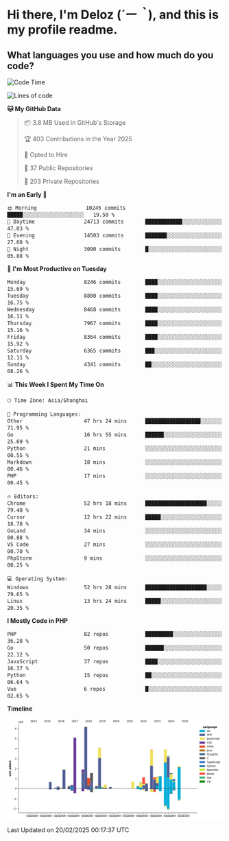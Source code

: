 # **Hi there, I'm Deloz (*´ー｀*), and this is my profile readme.**

## **What languages you use and how much do you code?**

<!--START_SECTION:waka-->
![Code Time](http://img.shields.io/badge/Code%20Time-5%2C724%20hrs%2026%20mins-blue)

![Lines of code](https://img.shields.io/badge/From%20Hello%20World%20I%27ve%20Written-47.0%20million%20lines%20of%20code-blue)

**🐱 My GitHub Data** 

> 📦 3.8 MB Used in GitHub's Storage 
 > 
> 🏆 403 Contributions in the Year 2025
 > 
> 💼 Opted to Hire
 > 
> 📜 37 Public Repositories 
 > 
> 🔑 203 Private Repositories 
 > 
**I'm an Early 🐤** 

```text
🌞 Morning                10245 commits       █████░░░░░░░░░░░░░░░░░░░░   19.50 % 
🌆 Daytime                24713 commits       ████████████░░░░░░░░░░░░░   47.03 % 
🌃 Evening                14503 commits       ███████░░░░░░░░░░░░░░░░░░   27.60 % 
🌙 Night                  3090 commits        █░░░░░░░░░░░░░░░░░░░░░░░░   05.88 % 
```
📅 **I'm Most Productive on Tuesday** 

```text
Monday                   8246 commits        ████░░░░░░░░░░░░░░░░░░░░░   15.69 % 
Tuesday                  8800 commits        ████░░░░░░░░░░░░░░░░░░░░░   16.75 % 
Wednesday                8468 commits        ████░░░░░░░░░░░░░░░░░░░░░   16.11 % 
Thursday                 7967 commits        ████░░░░░░░░░░░░░░░░░░░░░   15.16 % 
Friday                   8364 commits        ████░░░░░░░░░░░░░░░░░░░░░   15.92 % 
Saturday                 6365 commits        ███░░░░░░░░░░░░░░░░░░░░░░   12.11 % 
Sunday                   4341 commits        ██░░░░░░░░░░░░░░░░░░░░░░░   08.26 % 
```


📊 **This Week I Spent My Time On** 

```text
🕑︎ Time Zone: Asia/Shanghai

💬 Programming Languages: 
Other                    47 hrs 24 mins      ██████████████████░░░░░░░   71.95 % 
Go                       16 hrs 55 mins      ██████░░░░░░░░░░░░░░░░░░░   25.69 % 
Python                   21 mins             ░░░░░░░░░░░░░░░░░░░░░░░░░   00.55 % 
Markdown                 18 mins             ░░░░░░░░░░░░░░░░░░░░░░░░░   00.46 % 
PHP                      17 mins             ░░░░░░░░░░░░░░░░░░░░░░░░░   00.45 % 

🔥 Editors: 
Chrome                   52 hrs 18 mins      ████████████████████░░░░░   79.40 % 
Cursor                   12 hrs 22 mins      █████░░░░░░░░░░░░░░░░░░░░   18.78 % 
GoLand                   34 mins             ░░░░░░░░░░░░░░░░░░░░░░░░░   00.88 % 
VS Code                  27 mins             ░░░░░░░░░░░░░░░░░░░░░░░░░   00.70 % 
PhpStorm                 9 mins              ░░░░░░░░░░░░░░░░░░░░░░░░░   00.25 % 

💻 Operating System: 
Windows                  52 hrs 28 mins      ████████████████████░░░░░   79.65 % 
Linux                    13 hrs 24 mins      █████░░░░░░░░░░░░░░░░░░░░   20.35 % 
```

**I Mostly Code in PHP** 

```text
PHP                      82 repos            █████████░░░░░░░░░░░░░░░░   36.28 % 
Go                       50 repos            ██████░░░░░░░░░░░░░░░░░░░   22.12 % 
JavaScript               37 repos            ████░░░░░░░░░░░░░░░░░░░░░   16.37 % 
Python                   15 repos            ██░░░░░░░░░░░░░░░░░░░░░░░   06.64 % 
Vue                      6 repos             █░░░░░░░░░░░░░░░░░░░░░░░░   02.65 % 
```



**Timeline**

![Lines of Code chart](https://raw.githubusercontent.com/deloz/deloz/main/assets/bar_graph.png)


 Last Updated on 20/02/2025 00:17:37 UTC
<!--END_SECTION:waka-->
